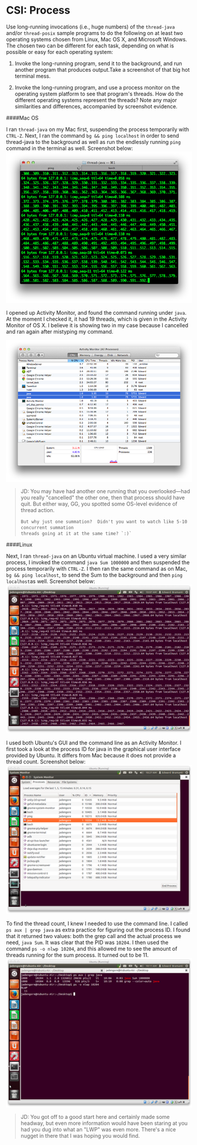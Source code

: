 CSI: Process
============

Use long-running invocations (i.e., huge numbers) of the `thread-java` and/or `thread-posix` sample programs to do the following on at least two operating systems chosen from Linux, Mac OS X, and Microsoft Windows. The chosen two can be different for each task, depending on what is possible or easy for each operating system:

1. Invoke the long-running program, send it to the background, and run another program that produces output.Take a screenshot of that big hot terminal mess.

2. Invoke the long-running program, and use a process monitor on the operating system platform to see that program's threads. How do the different operating systems represent the threads? Note any major similarities and differences, accompanied by screenshot evidence.

####Mac OS

I ran `thread-java` on my Mac first, suspending the process temporarily with `CTRL-Z`. Next, I ran the command `bg && ping localhost` in order to send thread-java to the background as well as run the endlessly running `ping` command in the terminal as well. Screenshot below:
![Mac Process Terminal](MacTerminal.png)

I opened up Activity Monitor, and found the command running under `java`. At the moment I checked it, it had 19 threads, which is given in the Activity Monitor of OS X. I believe it is showing two in my case because I cancelled and ran again after mistyping my command.

![Mac Process Activity Monitor](MacActivityMonitor.png)

> JD: You may have had another one running that you overlooked—had you really "cancelled" the
>     other one, then that process should have quit.  But either way, GG, you spotted some
>     OS-level evidence of thread action.
>
>     But why just one summation?  Didn't you want to watch like 5-10 concurrent summation
>     threads going at it at the same time? `:)`

####Linux

Next, I ran `thread-java` on an Ubuntu virtual machine. I used a very similar process, I invoked the command `java Sum 1000000` and then suspended the process temporarily with `CTRL-Z`. I then ran the same command as on Mac, `bg && ping localhost`, to send the Sum to the background and then `ping localhost`as well. Screenshot below:
![Ubuntu Process Terminal](LinuxTerminal.png)

I used both Ubuntu's GUI and the command line as an Activity Monitor. I first took a look at the process ID for java in the graphical user interface provided by Ubuntu. It differs from Mac because it does not provide a thread count. Screenshot below:
![Ubuntu Process Activity Monitor GUI](LinuxGraphicalActivityMonitor.png)

To find the thread count, I knew I needed to use the command line. I called `ps aux | grep java` as extra practice for figuring out the process ID. I found that it returned two values: both the grep call and the actual process we need, `java Sum`. It was clear that the PID was `10204`. I then used the command `ps -o nlwp 10204`, and this allowed me to see the amount of threads running for the sum process. It turned out to be 11.
![Ubuntu Process Activity Monitor](LinuxActivityMonitor.png)

> JD: You got off to a good start here and certainly made some headway, but even more
>     information would have been staring at you had you dug into what an "LWP" was
>     even more.  There's a nice nugget in there that I was hoping you would find.